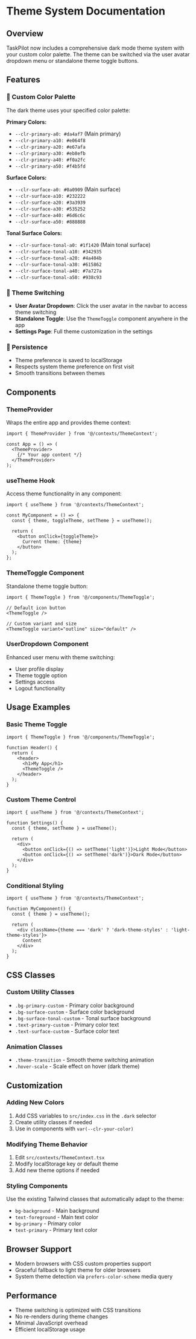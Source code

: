 # Theme System Documentation

## Overview

TaskPilot now includes a comprehensive dark mode theme system with your custom color palette. The theme can be switched via the user avatar dropdown menu or standalone theme toggle buttons.

## Features

### 🎨 Custom Color Palette
The dark theme uses your specified color palette:

**Primary Colors:**
- `--clr-primary-a0: #da4af7` (Main primary)
- `--clr-primary-a10: #e064f8`
- `--clr-primary-a20: #e67afa`
- `--clr-primary-a30: #eb8efb`
- `--clr-primary-a40: #f0a2fc`
- `--clr-primary-a50: #f4b5fd`

**Surface Colors:**
- `--clr-surface-a0: #0a0909` (Main surface)
- `--clr-surface-a10: #232222`
- `--clr-surface-a20: #3a3939`
- `--clr-surface-a30: #535252`
- `--clr-surface-a40: #6d6c6c`
- `--clr-surface-a50: #888888`

**Tonal Surface Colors:**
- `--clr-surface-tonal-a0: #1f1420` (Main tonal surface)
- `--clr-surface-tonal-a10: #342935`
- `--clr-surface-tonal-a20: #4a404b`
- `--clr-surface-tonal-a30: #615862`
- `--clr-surface-tonal-a40: #7a727a`
- `--clr-surface-tonal-a50: #938c93`

### 🔄 Theme Switching
- **User Avatar Dropdown**: Click the user avatar in the navbar to access theme switching
- **Standalone Toggle**: Use the `ThemeToggle` component anywhere in the app
- **Settings Page**: Full theme customization in the settings

### 💾 Persistence
- Theme preference is saved to localStorage
- Respects system theme preference on first visit
- Smooth transitions between themes

## Components

### ThemeProvider
Wraps the entire app and provides theme context:
```tsx
import { ThemeProvider } from '@/contexts/ThemeContext';

const App = () => (
  <ThemeProvider>
    {/* Your app content */}
  </ThemeProvider>
);
```

### useTheme Hook
Access theme functionality in any component:
```tsx
import { useTheme } from '@/contexts/ThemeContext';

const MyComponent = () => {
  const { theme, toggleTheme, setTheme } = useTheme();
  
  return (
    <button onClick={toggleTheme}>
      Current theme: {theme}
    </button>
  );
};
```

### ThemeToggle Component
Standalone theme toggle button:
```tsx
import { ThemeToggle } from '@/components/ThemeToggle';

// Default icon button
<ThemeToggle />

// Custom variant and size
<ThemeToggle variant="outline" size="default" />
```

### UserDropdown Component
Enhanced user menu with theme switching:
- User profile display
- Theme toggle option
- Settings access
- Logout functionality

## Usage Examples

### Basic Theme Toggle
```tsx
import { ThemeToggle } from '@/components/ThemeToggle';

function Header() {
  return (
    <header>
      <h1>My App</h1>
      <ThemeToggle />
    </header>
  );
}
```

### Custom Theme Control
```tsx
import { useTheme } from '@/contexts/ThemeContext';

function Settings() {
  const { theme, setTheme } = useTheme();
  
  return (
    <div>
      <button onClick={() => setTheme('light')}>Light Mode</button>
      <button onClick={() => setTheme('dark')}>Dark Mode</button>
    </div>
  );
}
```

### Conditional Styling
```tsx
import { useTheme } from '@/contexts/ThemeContext';

function MyComponent() {
  const { theme } = useTheme();
  
  return (
    <div className={theme === 'dark' ? 'dark-theme-styles' : 'light-theme-styles'}>
      Content
    </div>
  );
}
```

## CSS Classes

### Custom Utility Classes
- `.bg-primary-custom` - Primary color background
- `.bg-surface-custom` - Surface color background
- `.bg-surface-tonal-custom` - Tonal surface background
- `.text-primary-custom` - Primary color text
- `.text-surface-custom` - Surface color text

### Animation Classes
- `.theme-transition` - Smooth theme switching animation
- `.hover-scale` - Scale effect on hover (dark theme)

## Customization

### Adding New Colors
1. Add CSS variables to `src/index.css` in the `.dark` selector
2. Create utility classes if needed
3. Use in components with `var(--clr-your-color)`

### Modifying Theme Behavior
1. Edit `src/contexts/ThemeContext.tsx`
2. Modify localStorage key or default theme
3. Add new theme options if needed

### Styling Components
Use the existing Tailwind classes that automatically adapt to the theme:
- `bg-background` - Main background
- `text-foreground` - Main text color
- `bg-primary` - Primary color
- `text-primary` - Primary text color

## Browser Support

- Modern browsers with CSS custom properties support
- Graceful fallback to light theme for older browsers
- System theme detection via `prefers-color-scheme` media query

## Performance

- Theme switching is optimized with CSS transitions
- No re-renders during theme changes
- Minimal JavaScript overhead
- Efficient localStorage usage 